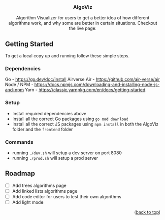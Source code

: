 <a id="readme-top"></a>

<!-- PROJECT LOGO -->
<br />
<div align="center">

  <h3 align="center">AlgoViz</h3>

  <p align="center">
    Algorithm Visualizer for users to get a better idea of how different algorithms work, and why some are better in certain situations. Checkout the live page: 
    <br />
  </p>
</div>

<!-- GETTING STARTED -->
## Getting Started

To get a local copy up and running follow these simple steps.

### Dependencies
Go - https://go.dev/doc/install
Airverse Air - https://github.com/air-verse/air
Node / NPM - https://docs.npmjs.com/downloading-and-installing-node-js-and-npm
Yarn - https://classic.yarnpkg.com/en/docs/getting-started

### Setup
- Install required dependencies above
- Install all the correct Go packages using `go mod download`
- Install all the correct JS packages using `npm install` in both the AlgoViz folder and the `frontend` folder

### Commands
- running `./dev.sh` will setup a dev server on port 8080
- running `./prod.sh` will setup a prod server

<!-- ROADMAP -->
## Roadmap

- [ ] Add trees algorithms page
- [ ] Add linked lists algorithms page
- [ ] Add code editor for users to test their own algorithms
- [ ] Add light mode

<p align="right">(<a href="#readme-top">back to top</a>)</p>
